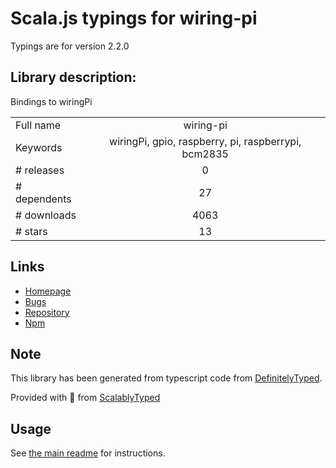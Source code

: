 
# Scala.js typings for wiring-pi

Typings are for version 2.2.0

## Library description:
Bindings to wiringPi

|                    |                 |
| ------------------ | :-------------: |
| Full name          | wiring-pi |
| Keywords           | wiringPi, gpio, raspberry, pi, raspberrypi, bcm2835 |
| # releases         | 0 |
| # dependents       | 27 |
| # downloads        | 4063 |
| # stars            | 13 |

## Links
- [Homepage](https://github.com/WiringPi/WiringPi-Node#readme)
- [Bugs](https://github.com/WiringPi/WiringPi-Node/issues)
- [Repository](https://github.com/WiringPi/WiringPi-Node)
- [Npm](https://www.npmjs.com/package/wiring-pi)
    


## Note
This library has been generated from typescript code from [DefinitelyTyped](https://definitelytyped.org).

Provided with :purple_heart: from [ScalablyTyped](https://github.com/oyvindberg/ScalablyTyped)

## Usage
See [the main readme](../../readme.md) for instructions.


